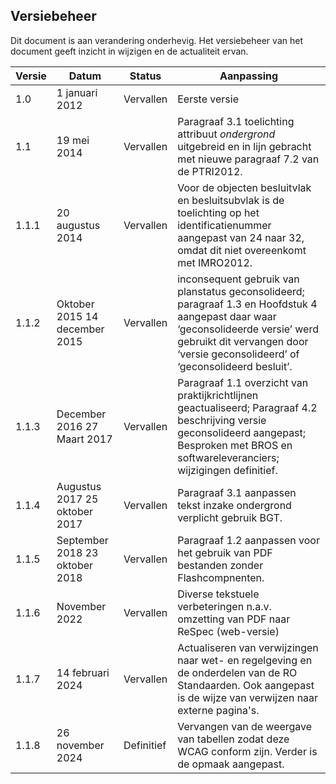 ## Versiebeheer

Dit document is aan verandering onderhevig. Het versiebeheer van het document
geeft inzicht in wijzigen en de actualiteit ervan.

| **Versie** | **Datum**                      | **Status**            | **Aanpassing**                                                                                                                                                                                                      |
|------------|--------------------------------|-----------------------|---------------------------------------------------------------------------------------------------------------------------------------------------------------------------------------------------------------------|
| 1.0        | 1 januari 2012                 | Vervallen             | Eerste  versie                                                                                                                                               |
| 1.1        | 19 mei 2014                    | Vervallen             | Paragraaf 3.1 toelichting attribuut *ondergrond* uitgebreid en in lijn gebracht met nieuwe paragraaf 7.2 van de PTRI2012.                                                                                           |
| 1.1.1      | 20 augustus 2014               | Vervallen             | Voor de objecten besluitvlak en besluitsubvlak is de toelichting op het identificatienummer aangepast van 24 naar 32, omdat dit niet overeenkomt met IMRO2012.                                                      |
| 1.1.2      | Oktober 2015 14 december 2015  | Vervallen | inconsequent gebruik van planstatus geconsolideerd; paragraaf 1.3 en Hoofdstuk 4 aangepast daar waar ‘geconsolideerde versie’ werd gebruikt dit vervangen door ‘versie geconsolideerd’ of ‘geconsolideerd besluit’. |
| 1.1.3      | December 2016 27 Maart 2017    | Vervallen | Paragraaf 1.1 overzicht van praktijkrichtlijnen geactualiseerd; Paragraaf 4.2 beschrijving versie geconsolideerd aangepast; Besproken met BROS en softwareleveranciers; wijzigingen definitief.                                                                                                                                                      |
| 1.1.4      | Augustus 2017 25 oktober 2017  | Vervallen | Paragraaf 3.1 aanpassen tekst inzake ondergrond verplicht gebruik BGT.                                                                                                                                              |
| 1.1.5      | September 2018 23 oktober 2018 | Vervallen | Paragraaf 1.2 aanpassen voor het gebruik van PDF bestanden zonder Flashcompnenten.                                                                                                                                  |
| 1.1.6      | November 2022                  | Vervallen            | Diverse tekstuele verbeteringen n.a.v. omzetting van PDF naar ReSpec (web-versie)                                                                                                                                   |
| 1.1.7        | 14 februari 2024                    | Vervallen             | Actualiseren van verwijzingen naar wet- en regelgeving en de onderdelen van de RO Standaarden. Ook aangepast is de wijze van verwijzen naar externe pagina's.                                                                                           |
| 1.1.8        | 26 november 2024                    | Definitief             | Vervangen van de weergave van tabellen zodat deze WCAG conform zijn. Verder is de opmaak aangepast.                                                                                            |
